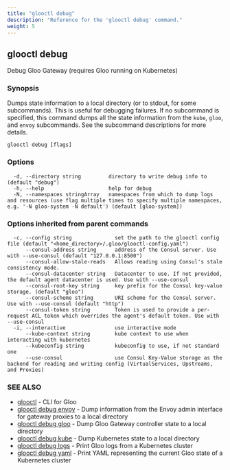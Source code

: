 ```yaml
---
title: "glooctl debug"
description: "Reference for the 'glooctl debug' command."
weight: 5
---
```

## glooctl debug

Debug Gloo Gateway (requires Gloo running on Kubernetes)

### Synopsis

Dumps state information to a local directory (or to stdout, for some subcommands). This is useful for debugging failures. If no subcommand is specified, this command dumps all the state information from the `kube`, `gloo`, and `envoy` subcommands. See the subcommand descriptions for more details.

```
glooctl debug [flags]
```

### Options

```
  -d, --directory string         directory to write debug info to (default "debug")
  -h, --help                     help for debug
  -N, --namespaces stringArray   namespaces from which to dump logs and resources (use flag multiple times to specify multiple namespaces, e.g. '-N gloo-system -N default') (default [gloo-system])
```

### Options inherited from parent commands

```
  -c, --config string              set the path to the glooctl config file (default "<home_directory>/.gloo/glooctl-config.yaml")
      --consul-address string      address of the Consul server. Use with --use-consul (default "127.0.0.1:8500")
      --consul-allow-stale-reads   Allows reading using Consul's stale consistency mode.
      --consul-datacenter string   Datacenter to use. If not provided, the default agent datacenter is used. Use with --use-consul
      --consul-root-key string     key prefix for the Consul key-value storage. (default "gloo")
      --consul-scheme string       URI scheme for the Consul server. Use with --use-consul (default "http")
      --consul-token string        Token is used to provide a per-request ACL token which overrides the agent's default token. Use with --use-consul
  -i, --interactive                use interactive mode
      --kube-context string        kube context to use when interacting with kubernetes
      --kubeconfig string          kubeconfig to use, if not standard one
      --use-consul                 use Consul Key-Value storage as the backend for reading and writing config (VirtualServices, Upstreams, and Proxies)
```

### SEE ALSO

* [glooctl](../glooctl)	 - CLI for Gloo
* [glooctl debug envoy](../glooctl_debug_envoy)	 - Dump information from the Envoy admin interface for gateway proxies to a local directory
* [glooctl debug gloo](../glooctl_debug_gloo)	 - Dump Gloo Gateway controller state to a local directory
* [glooctl debug kube](../glooctl_debug_kube)	 - Dump Kubernetes state to a local directory
* [glooctl debug logs](../glooctl_debug_logs)	 - Print Gloo logs from a Kubernetes cluster
* [glooctl debug yaml](../glooctl_debug_yaml)	 - Print YAML representing the current Gloo state of a Kubernetes cluster

